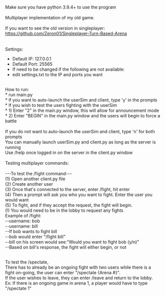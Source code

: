 Make sure you have python 3.9.4+ to use the program <br />
<br />
Multiplayer implementation of my old game.<br />
<br />
If you want to see the old version in singleplayer: https://github.com/Zeron01/Singleplayer-Turn-Based-Arena<br />
<br />
<br />
Settings:<br />
 * Default IP: 127.0.0.1<br />
 * Default Port: 25565<br />
 * If need to be changed if the following are not available:<br />
 * edit settings.txt to the IP and ports you want<br />
<br />
How to run:<br />
    * run main.py<br />
 * If you want to auto-launch the userSim and client, type 'y' in the prompts<br />
 * If you wish to test the users fighting with the userSim<br />
 * 1) Enter "2" in the main.py window, this will allow for announcement mode<br />
 * 2) Enter "BEGIN" in the main.py window and the users will begin to force a battle<br />
<br />
  If you do not want to auto-launch the userSim and client, type 'n' for both prompts<br />
    You can manually launch userSim.py and client.py as long as the server is running<br />
  Use /help once logged in on the server in the client.py window<br /> <br />
Testing multiplayer commands:<br /> <br />
  ---To test the /fight command--- <br />
    (1) Open another client.py file<br /> 
    (2) Create another user<br />
    (3) Once that's connected to the server, enter /fight, hit enter<br />
    (4) Then a prompt will ask you who you want to fight. Enter the user you would want<br />
    (5) To fight, and if they accept the request, the fight will begin.<br /> 
    (!) You would need to be in the lobby to request any fights<br />
Example of /fight:<br />
--username: bob<br />
--username: bill<br />
      --If bob wants to fight bill <br />
      --bob would enter "/fight bill" <br />
      --bill on his screen would see:"Would you want to fight bob (y/n)"<br />
      --Based on bill's response, the fight will either begin, or not<br /><br />
    
  To test the /spectate,<br />
    There has to already be an ongoing fight with two users while there is a fight on-going, the user can enter "/spectate {Arena #}". <br />
    If the user wishes to leave, they can enter /leave and return to the lobby.<br />
    Ex: If there is an ongoing game in arena 1, a player would have to type "/spectate 1"<br />

